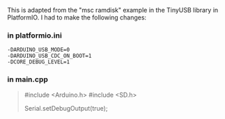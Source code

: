 This is adapted from the "msc ramdisk" example in the TinyUSB library in PlatformIO.
I had to make the following changes:

### in platformio.ini
	-DARDUINO_USB_MODE=0
	-DARDUINO_USB_CDC_ON_BOOT=1
	-DCORE_DEBUG_LEVEL=1

### in main.cpp
> #include <Arduino.h>
> #include <SD.h>
>
> Serial.setDebugOutput(true);
